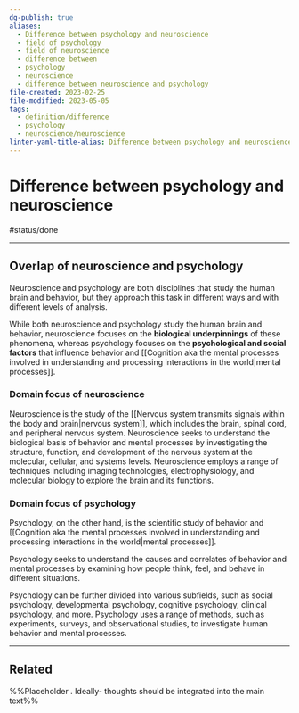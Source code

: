 ```yaml
---
dg-publish: true
aliases:
  - Difference between psychology and neuroscience
  - field of psychology
  - field of neuroscience
  - difference between
  - psychology
  - neuroscience
  - difference between neuroscience and psychology
file-created: 2023-02-25
file-modified: 2023-05-05
tags:
  - definition/difference
  - psychology
  - neuroscience/neuroscience
linter-yaml-title-alias: Difference between psychology and neuroscience
---
```


# Difference between psychology and neuroscience

#status/done

---

## Overlap of neuroscience and psychology

Neuroscience and psychology are both disciplines that study the human brain and behavior, but they approach this task in different ways and with different levels of analysis.

While both neuroscience and psychology study the human brain and behavior, neuroscience focuses on the **biological underpinnings** of these phenomena, whereas psychology focuses on the **psychological and social factors** that influence behavior and [[Cognition aka the mental processes involved in understanding and processing interactions in the world|mental processes]].

### Domain focus of neuroscience

Neuroscience is the study of the [[Nervous system transmits signals within the body and brain|nervous system]], which includes the brain, spinal cord, and peripheral nervous system. Neuroscience seeks to understand the biological basis of behavior and mental processes by investigating the structure, function, and development of the nervous system at the molecular, cellular, and systems levels. Neuroscience employs a range of techniques including imaging technologies, electrophysiology, and molecular biology to explore the brain and its functions.

### Domain focus of psychology

Psychology, on the other hand, is the scientific study of behavior and [[Cognition aka the mental processes involved in understanding and processing interactions in the world|mental processes]].

Psychology seeks to understand the causes and correlates of behavior and mental processes by examining how people think, feel, and behave in different situations.

Psychology can be further divided into various subfields, such as social psychology, developmental psychology, cognitive psychology, clinical psychology, and more. Psychology uses a range of methods, such as experiments, surveys, and observational studies, to investigate human behavior and mental processes.

---

## Related

%%Placeholder . Ideally- thoughts should be integrated into the main text%%

